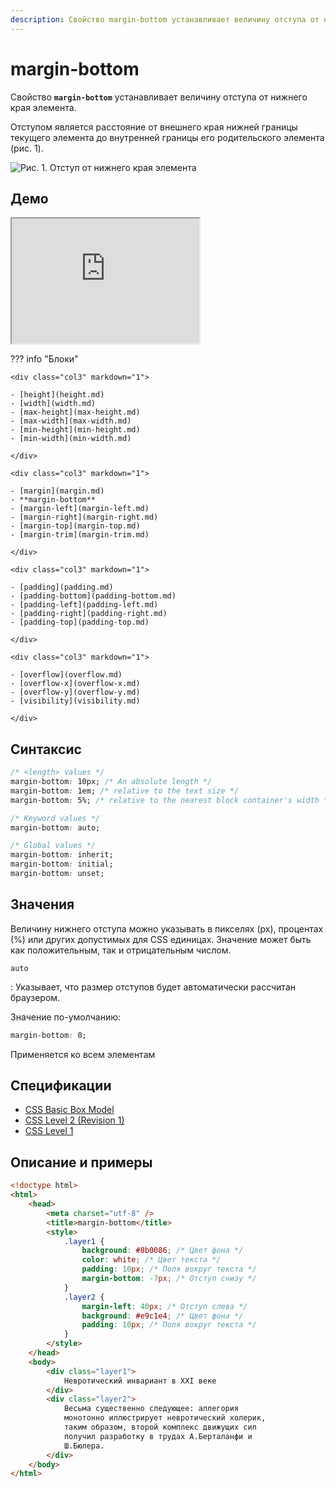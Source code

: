 ```yaml
---
description: Свойство margin-bottom устанавливает величину отступа от нижнего края элемента
---
```


# margin-bottom

Свойство **`margin-bottom`** устанавливает величину отступа от нижнего края элемента.

Отступом является расстояние от внешнего края нижней границы текущего элемента до внутренней границы его родительского элемента (рис. 1).

![Рис. 1. Отступ от нижнего края элемента](css_margin-bottom_1.png)

## Демо

<iframe class="interactive is-default-height" height="200" src="https://interactive-examples.mdn.mozilla.net/pages/css/margin-bottom.html" title="MDN Web Docs Interactive Example" loading="lazy" data-readystate="complete"></iframe>

??? info "Блоки"

    <div class="col3" markdown="1">

    - [height](height.md)
    - [width](width.md)
    - [max-height](max-height.md)
    - [max-width](max-width.md)
    - [min-height](min-height.md)
    - [min-width](min-width.md)

    </div>

    <div class="col3" markdown="1">

    - [margin](margin.md)
    - **margin-bottom**
    - [margin-left](margin-left.md)
    - [margin-right](margin-right.md)
    - [margin-top](margin-top.md)
    - [margin-trim](margin-trim.md)

    </div>

    <div class="col3" markdown="1">

    - [padding](padding.md)
    - [padding-bottom](padding-bottom.md)
    - [padding-left](padding-left.md)
    - [padding-right](padding-right.md)
    - [padding-top](padding-top.md)

    </div>

    <div class="col3" markdown="1">

    - [overflow](overflow.md)
    - [overflow-x](overflow-x.md)
    - [overflow-y](overflow-y.md)
    - [visibility](visibility.md)

    </div>

## Синтаксис

```css
/* <length> values */
margin-bottom: 10px; /* An absolute length */
margin-bottom: 1em; /* relative to the text size */
margin-bottom: 5%; /* relative to the nearest block container's width */

/* Keyword values */
margin-bottom: auto;

/* Global values */
margin-bottom: inherit;
margin-bottom: initial;
margin-bottom: unset;
```

## Значения

Величину нижнего отступа можно указывать в пикселях (px), процентах (%) или других допустимых для CSS единицах. Значение может быть как положительным, так и отрицательным числом.

`auto`

: Указывает, что размер отступов будет автоматически рассчитан браузером.

Значение по-умолчанию:

```css
margin-bottom: 0;
```

Применяется ко всем элементам

## Спецификации

-   [CSS Basic Box Model](http://dev.w3.org/csswg/css3-box/#margin)
-   [CSS Level 2 (Revision 1)](http://www.w3.org/TR/CSS2/box.html#margin-properties)
-   [CSS Level 1](http://www.w3.org/TR/CSS1/#margin-bottom)

## Описание и примеры

```html
<!doctype html>
<html>
    <head>
        <meta charset="utf-8" />
        <title>margin-bottom</title>
        <style>
            .layer1 {
                background: #8b0086; /* Цвет фона */
                color: white; /* Цвет текста */
                padding: 10px; /* Поля вокруг текста */
                margin-bottom: -7px; /* Отступ снизу */
            }
            .layer2 {
                margin-left: 40px; /* Отступ слева */
                background: #e9c1e4; /* Цвет фона */
                padding: 10px; /* Поля вокруг текста */
            }
        </style>
    </head>
    <body>
        <div class="layer1">
            Невротический инвариант в XXI веке
        </div>
        <div class="layer2">
            Весьма существенно следующее: аллегория
            монотонно иллюстрирует невротический холерик,
            таким образом, второй комплекс движущих сил
            получил разработку в трудах А.Берталанфи и
            Ш.Бюлера.
        </div>
    </body>
</html>
```
